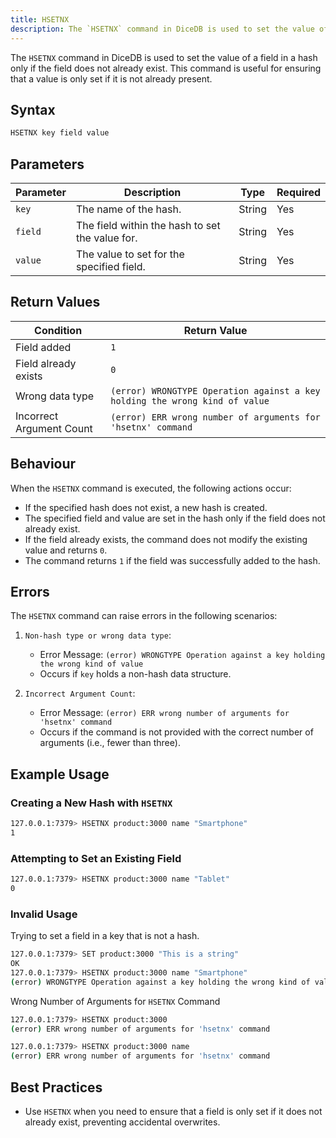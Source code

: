 ```yaml
---
title: HSETNX
description: The `HSETNX` command in DiceDB is used to set the value of a field in a hash only if the field does not already exist. This command is useful for ensuring that a value is only set if it is not already present.
---
```


The `HSETNX` command in DiceDB is used to set the value of a field in a hash only if the field does not already exist. This command is useful for ensuring that a value is only set if it is not already present.

## Syntax

```bash
HSETNX key field value
```

## Parameters

| Parameter | Description                                     | Type   | Required |
| --------- | ----------------------------------------------- | ------ | -------- |
| `key`     | The name of the hash.                           | String | Yes      |
| `field`   | The field within the hash to set the value for. | String | Yes      |
| `value`   | The value to set for the specified field.       | String | Yes      |

## Return Values

| Condition                | Return Value                                                                |
| ------------------------ | --------------------------------------------------------------------------- |
| Field added              | `1`                                                                         |
| Field already exists     | `0`                                                                         |
| Wrong data type          | `(error) WRONGTYPE Operation against a key holding the wrong kind of value` |
| Incorrect Argument Count | `(error) ERR wrong number of arguments for 'hsetnx' command`                |

## Behaviour

When the `HSETNX` command is executed, the following actions occur:

- If the specified hash does not exist, a new hash is created.
- The specified field and value are set in the hash only if the field does not already exist.
- If the field already exists, the command does not modify the existing value and returns `0`.
- The command returns `1` if the field was successfully added to the hash.

## Errors

The `HSETNX` command can raise errors in the following scenarios:

1. `Non-hash type or wrong data type`:

   - Error Message: `(error) WRONGTYPE Operation against a key holding the wrong kind of value`
   - Occurs if `key` holds a non-hash data structure.

2. `Incorrect Argument Count`:

   - Error Message: `(error) ERR wrong number of arguments for 'hsetnx' command`
   - Occurs if the command is not provided with the correct number of arguments (i.e., fewer than three).

## Example Usage

### Creating a New Hash with `HSETNX`

```bash
127.0.0.1:7379> HSETNX product:3000 name "Smartphone"
1
```

### Attempting to Set an Existing Field

```bash
127.0.0.1:7379> HSETNX product:3000 name "Tablet"
0
```

### Invalid Usage

Trying to set a field in a key that is not a hash.

```bash
127.0.0.1:7379> SET product:3000 "This is a string"
OK
127.0.0.1:7379> HSETNX product:3000 name "Smartphone"
(error) WRONGTYPE Operation against a key holding the wrong kind of value
```

Wrong Number of Arguments for `HSETNX` Command

```bash
127.0.0.1:7379> HSETNX product:3000
(error) ERR wrong number of arguments for 'hsetnx' command

127.0.0.1:7379> HSETNX product:3000 name
(error) ERR wrong number of arguments for 'hsetnx' command
```

## Best Practices

- Use `HSETNX` when you need to ensure that a field is only set if it does not already exist, preventing accidental overwrites.
